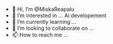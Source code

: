 - 👋 Hi, I’m @MiskaReapalu
- 👀 I’m interested in ... Ai developement
- 🌱 I’m currently learning ...
- 💞️ I’m looking to collaborate on ...
- 📫 How to reach me ...

<!---
MiskaReapalu/MiskaReapalu is a ✨ special ✨ repository because its `README.md` (this file) appears on your GitHub profile.
You can click the Preview link to take a look at your changes.
--->
